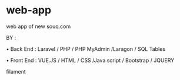 # web-app
web app of new souq.com

BY :

•	Back End : Laravel / PHP / PHP MyAdmin /Laragon / SQL Tables

• Front End : VUE.JS / HTML / CSS /Java script / Bootstrap / JQUERY

filament 
